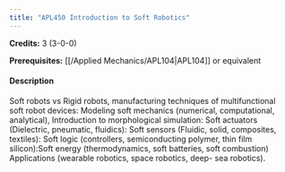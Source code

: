 ```yaml
---
title: "APL450 Introduction to Soft Robotics"
---
```

**Credits:** 3 (3-0-0)

**Prerequisites:** [[/Applied Mechanics/APL104|APL104]] or equivalent

#### Description
Soft robots vs Rigid robots, manufacturing techniques of multifunctional soft robot devices: Modeling soft mechanics (numerical, computational, analytical), Introduction to morphological simulation: Soft actuators (Dielectric, pneumatic, fluidics): Soft sensors (Fluidic, solid, composites, textiles): Soft logic (controllers, semiconducting polymer, thin film silicon):Soft energy (thermodynamics, soft batteries, soft combustion) Applications (wearable robotics, space robotics, deep- sea robotics).
